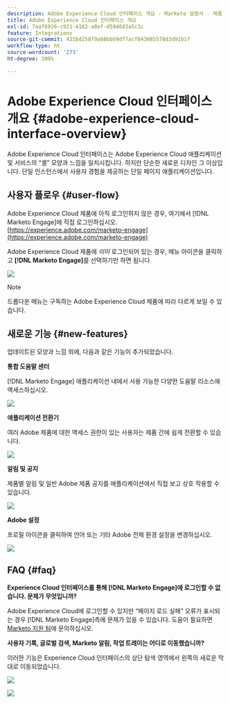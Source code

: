 ```yaml
---
description: Adobe Experience Cloud 인터페이스 개요 - Marketo 설명서 - 제품 설명서
title: Adobe Experience Cloud 인터페이스 개요
exl-id: 7aaf6926-c921-4182-a8ef-d594643a5c1c
feature: Integrations
source-git-commit: 431bd258f9a68bbb9df7acf043085578d3d91b1f
workflow-type: ht
source-wordcount: '273'
ht-degree: 100%

---
```


# Adobe Experience Cloud 인터페이스 개요 {#adobe-experience-cloud-interface-overview}

Adobe Experience Cloud 인터페이스는 Adobe Experience Cloud 애플리케이션 및 서비스의 “셸” 모양과 느낌을 일치시킵니다. 하지만 단순한 새로운 디자인 그 이상입니다. 단일 인스턴스에서 사용자 경험을 제공하는 단일 페이지 애플리케이션입니다.

## 사용자 플로우 {#user-flow}

Adobe Experience Cloud 제품에 아직 로그인하지 않은 경우, 여기에서 [!DNL Marketo Engage]에 직접 로그인하십시오. [https://experience.adobe.com/marketo-engage](https://experience.adobe.com/marketo-engage)

Adobe Experience Cloud 제품에 _이미_ 로그인되어 있는 경우, 메뉴 아이콘을 클릭하고 **[!DNL Marketo Engage]**&#x200B;를 선택하기만 하면 됩니다.

![](assets/unified-shell-overview-1.png)

>[!NOTE]
>
>드롭다운 메뉴는 구독하는 Adobe Experience Cloud 제품에 따라 다르게 보일 수 있습니다.

## 새로운 기능 {#new-features}

업데이트된 모양과 느낌 외에, 다음과 같은 기능이 추가되었습니다.

**통합 도움말 센터**

[!DNL Marketo Engage] 애플리케이션 내에서 사용 가능한 다양한 도움말 리소스에 액세스하십시오.

![](assets/unified-shell-overview-2.png)

**애플리케이션 전환기**

여러 Adobe 제품에 대한 액세스 권한이 있는 사용자는 제품 간에 쉽게 전환할 수 있습니다.

![](assets/unified-shell-overview-3.png)

**알림 및 공지**

제품별 알림 및 일반 Adobe 제품 공지를 애플리케이션에서 직접 보고 상호 작용할 수 있습니다.

![](assets/unified-shell-overview-4.png)

**Adobe 설정**

프로필 아이콘을 클릭하여 언어 또는 기타 Adobe 전체 환경 설정을 변경하십시오.

![](assets/unified-shell-overview-5.png)

## FAQ {#faq}

**Experience Cloud 인터페이스를 통해 [!DNL Marketo Engage]에 로그인할 수 없습니다. 문제가 무엇입니까?**

Adobe Experience Cloud에 로그인할 수 있지만 “페이지 로드 실패” 오류가 표시되는 경우 [!DNL Marketo Engage]측에 문제가 있을 수 있습니다. 도움이 필요하면 [Marketo 지원 팀](https://nation.marketo.com/t5/support/ct-p/Support)에 문의하십시오.

**사용자 기록, 글로벌 검색, Marketo 알림, 작업 트레이는 어디로 이동했습니까?**

이러한 기능은 Experience Cloud 인터페이스의 상단 탐색 영역에서 왼쪽의 새로운 막대로 이동되었습니다.

![](assets/unified-shell-overview-6.png)

![](assets/unified-shell-overview-7.png)
